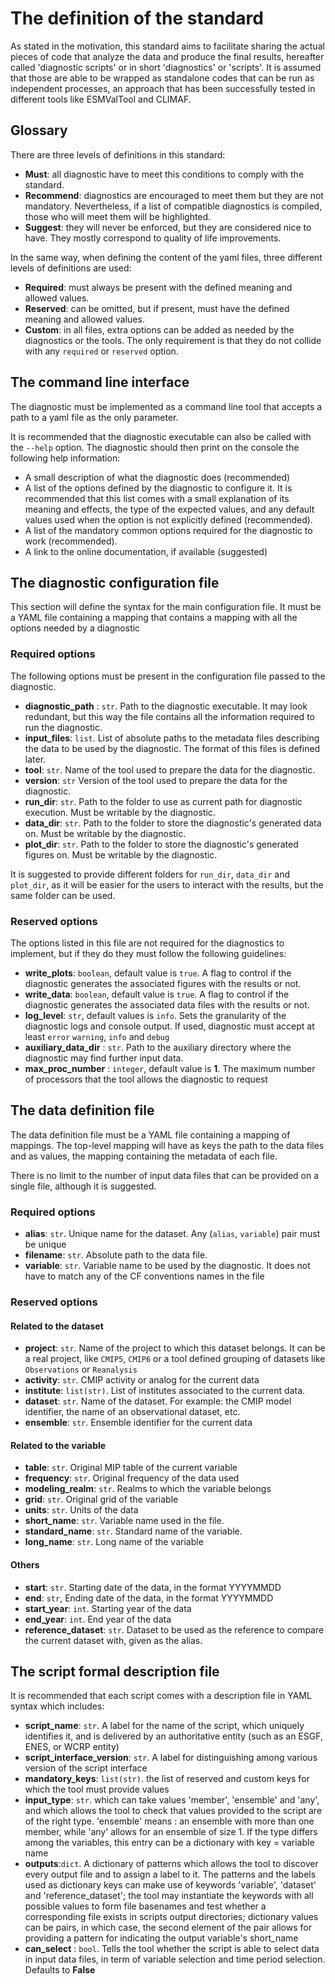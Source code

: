 # The definition of the standard

As stated in the motivation, this standard aims to facilitate sharing the actual pieces
of code that analyze the data and produce the final results, hereafter called
'diagnostic scripts' or in short 'diagnostics' or 'scripts'. It is assumed that
those are able to be wrapped as standalone codes that can be run as independent
processes, an approach that has been successfully tested in different tools like
ESMValTool and CLIMAF.

## Glossary

There are three levels of definitions in this standard:

- **Must**: all diagnostic have to meet this conditions to comply with the standard.
- **Recommend**: diagnostics are encouraged to meet them but they are not mandatory. Nevertheless, if a list of compatible diagnostics is compiled, those who will meet them will be highlighted.
- **Suggest**: they will never be enforced, but they are considered nice to have. They mostly correspond to quality of life improvements.

In the same way, when defining the content of the yaml files, three different levels of definitions are used:

- **Required**: must always be present with the defined meaning and allowed values.
- **Reserved**: can be omitted, but if present, must have the defined meaning and allowed values.
- **Custom**: in all files, extra options can be added as needed by the diagnostics or the tools. The only requirement is that they do not collide with any `required` or `reserved` option.


## The command line interface

The diagnostic must be implemented as a command line tool that accepts a path to a yaml file as the only parameter.

It is recommended that the diagnostic executable can also be called with the `--help` option. The diagnostic should then print on the console the following help information:

- A small description of what the diagnostic does (recommended)
- A list of the options defined by the diagnostic to configure it. It is recommended that this list comes with a small explanation of its meaning and effects, the type of the expected values, and any default values used when the option is not explicitly defined (recommended).
- A list of the mandatory common options required for the diagnostic to work (recommended).
- A link to the online documentation, if available (suggested)

## The diagnostic configuration file

This section will define the syntax for the main configuration file. It must be a YAML file containing a mapping that contains a mapping with all the options needed by a diagnostic

### Required options

The following options must be present in the configuration file passed to the diagnostic.

- **diagnostic_path** : `str`. Path to the diagnostic executable. It may look redundant, but this way the file contains all the information required to run the diagnostic.
- **input_files**: `list`. List of absolute paths to the metadata files describing the data to be used by the diagnostic. The format of this files is defined later.
- **tool**: `str`. Name of the tool used to prepare the data for the diagnostic.
- **version**: `str` Version of the tool used to prepare the data for the diagnostic.
- **run_dir**: `str`. Path to the folder to use as current path for diagnostic execution. Must be writable by the diagnostic.
- **data_dir**: `str`. Path to the folder to store the  diagnostic's generated data on. Must be writable by the diagnostic.
- **plot_dir**: `str`. Path to the folder to store the  diagnostic's generated figures on. Must be writable by the diagnostic.

It is suggested to provide different folders for `run_dir`, `data_dir` and `plot_dir`, as it will be easier for the users to interact with the results, but the same folder can be used.

### Reserved options

The options listed in this file are not required for the diagnostics to implement, but if they do they must follow the following guidelines:

- **write_plots**: `boolean`, default value is `true`. A flag to control if the diagnostic generates the associated figures with the results or not.
- **write_data**: `boolean`, default value is `true`. A flag to control if the diagnostic generates the associated data files with the results or not.
- **log_level**: `str`, default values is `info`. Sets the granularity of the diagnostic logs and console output. If used, diagnostic must accept at least `error` `warning`, `info` and `debug`
- **auxiliary_data_dir** : `str`. Path to the auxiliary directory where the diagnostic may find further input data.
- **max_proc_number** : `integer`, default value is **1**. The maximum number of processors that the tool allows the diagnostic to request


## The data definition file

The data definition file must be a YAML file containing a mapping of mappings. The top-level mapping will have as keys the path to the data files and as values, the mapping containing the metadata of each file.

There is no limit to the number of input data files that can be provided on a single file, although it is suggested.

### Required options

- **alias**: `str`. Unique name for the dataset. Any (`alias`, `variable`) pair must be unique
- **filename**: `str`. Absolute path to the data file.
- **variable**: `str`. Variable name to be used by the diagnostic. It does not have to match any of the CF conventions names in the file

### Reserved options

#### Related to the dataset

- **project**: `str`. Name of the project to which this dataset belongs. It can be a real project, like `CMIP5`, `CMIP6` or a tool defined grouping of datasets like `Observations` or `Reanalysis`
- **activity**: `str`. CMIP activity or analog for the current data
- **institute**: `list(str)`. List of institutes associated to the current data.
- **dataset**: `str`. Name of the dataset. For example: the CMIP model identifier, the name of an observational dataset, etc.
- **ensemble**: `str`. Ensemble identifier for the current data

#### Related to the variable

- **table**: `str`. Original MIP table of the current variable
- **frequency**: `str`. Original frequency of the data used
- **modeling_realm**: `str`. Realms to which the variable belongs
- **grid**: `str`. Original grid of the variable
- **units**: `str`. Units of the data
- **short_name**: `str`. Variable name used in the file.
- **standard_name**: `str`. Standard name of the variable.
- **long_name**: `str`. Long name of the variable

#### Others

- **start**: `str`. Starting date of the data, in the format YYYYMMDD
- **end**: `str`, Ending date of the data, in the format YYYYMMDD
- **start_year**: `int`. Starting year of the data
- **end_year**: `int`. End year of the data
- **reference_dataset**: `str`. Dataset to be used as the reference to compare the current dataset with, given as the alias.

## The script formal description file

It is recommended that each script comes with a description file in YAML syntax which includes:
- **script_name**: `str`. A label for the name of the script, which uniquely identifies it, and is delivered by an authoritative entity (such as an ESGF, ENES, or WCRP entity)
- **script_interface_version**: `str`. A label for distinguishing among various version of the script interface
- **mandatory_keys**: `list(str)`. the list of reserved and custom keys for which the tool must provide values
- **input_type**: `str`. which can take values 'member', 'ensemble' and 'any', and which allows the tool to check that values provided to the script are of the right type. 'ensemble' means : an ensemble with more than one member, while 'any' allows for an ensemble of size 1. If the type differs among the variables, this entry can be a dictionary with key = variable name
- **outputs**:`dict`. A dictionary of patterns  which allows the tool to discover every output file and to assign a label to it. The patterns and the labels used as dictionary keys  can make use of keywords 'variable', 'dataset' and 'reference_dataset'; the tool may instantiate the keywords with all possible values to form file basenames and test whether a corresponding file exists in scripts output directories; dictionary values can be pairs, in which case, the second element of the pair allows for providing a pattern for indicating the output variable's short_name
- **can_select** : `bool`. Tells the tool whether the script is able to select data in input data files, in term of variable selection and time period selection. Defaults to **False**
